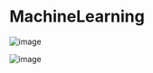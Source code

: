 # MachineLearning

![image](https://user-images.githubusercontent.com/75525280/216098759-27eb735b-5487-418c-ae2a-768e52e603a0.png)

![image](https://user-images.githubusercontent.com/75525280/216098846-9ed7eba0-ce00-4fa4-bbb0-dd41ab8a707d.png)
